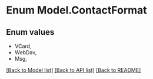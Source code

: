 # Enum Model.ContactFormat
## Enum values
- VCard,
- WebDav,
- Msg,

[[Back to Model list]](README.md#documentation-for-models) [[Back to API list]](README.md#documentation-for-api-endpoints) [[Back to README]](README.md)


